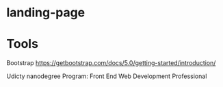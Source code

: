 # landing-page

# Tools
Bootstrap https://getbootstrap.com/docs/5.0/getting-started/introduction/


Udicty nanodegree Program: Front End Web Development Professional
